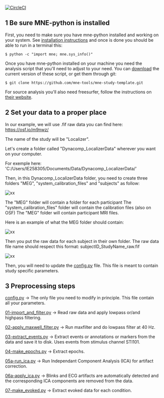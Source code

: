 [![CircleCI](https://circleci.com/gh/brainthemind/CogBrainDyn_MEG_Pipeline.svg?style=svg)](https://circleci.com/gh/brainthemind/CogBrainDyn_MEG_Pipeline)


1 Be sure MNE-python is installed
---------------------------------

First, you need to make sure you have mne-python installed and working on your system. See [installation instructions](http://martinos.org/mne/stable/install_mne_python.html) and once is done you should be able to run in a terminal this:

	$ python -c "import mne; mne.sys_info()"

Once you have mne-python installed on your machine you need the analysis script that you'll need to adjust to your need. You can [download](https://github.com/mne-tools/mne-study-template/archive/master.zip) the current version of these script, or get them through git:

	$ git clone https://github.com/mne-tools/mne-study-template.git

For source analysis you'll also need freesurfer, follow the instructions on [their website](https://surfer.nmr.mgh.harvard.edu/).


2 Set your data to a proper place
-------------------------------

In our example, we will use .fif raw data you can find here:
https://osf.io/m9nwz/

The name of the study will be "Localizer".

Let's create a folder called "Dynacomp_LocalizerData" wherever you want on your computer.

For exemple here:
'C:/Users/IE258305/Documents/Data/Dynacomp_LocalizerData/'

Then, in this Dynacomp_LocalizerData folder, you need to create three folders "MEG", "system_calibration_files" and "subjects" as follow:

![xx](https://image.noelshack.com/fichiers/2019/15/4/1554998135-path.png)


The "MEG" folder will contain a folder for each participant
The "system_calibration_files" folder will contain the calibration files (also on OSF)
The "MEG" folder will contain participant MRI files.

Here is an example of what the MEG folder should contain:

![xx](https://image.noelshack.com/fichiers/2019/15/4/1554998137-path1.png)

Then you put the raw data for each subject in their own folder. The raw data file name should respect this format:
subjectID_StudyName_raw.fif

![xx](https://image.noelshack.com/fichiers/2019/15/4/1554998137-path2.png)


Then, you will need to update the [config.py](config.py) file. This
file is meant to contain study specific parameters. 


3 Preprocessing steps
-------------------

[config.py](config.py) -> The only file you need to modify in principle. This file contain all your parameters. 

[01-import_and_filter.py](01-import_and_filter.py) ->
Read raw data and apply lowpass or/and highpass filtering.

[02-apply_maxwell_filter.py](02-apply_maxwell_filter.py) ->
Run maxfilter and do lowpass filter at 40 Hz.

[03-extract_events.py](03-extract_events.py) ->
Extract events or annotations or markers from the data and save it to disk. Uses events from stimulus channel STI101.

[04-make_epochs.py](04-make_epochs.py) ->
Extract epochs.

[05a-run_ica.py](05a-run_ica.py) ->
Run Independant Component Analysis (ICA) for artifact correction.

[06a-apply_ica.py](06a-apply_ica.py) ->
Blinks and ECG artifacts are automatically detected and the corresponding ICA components are removed from the data.

[07-make_evoked.py](07-make_evoked.py) ->
Extract evoked data for each condition.


